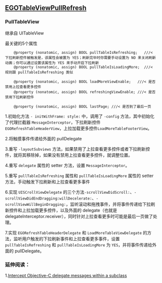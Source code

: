 [EGOTableViewPullRefresh](https://github.com/enormego/EGOTableViewPullRefresh)
----


### PullTableView

继承自 UITableView

最关键的5个属性

```
	@property (nonatomic, assign) BOOL pullTableIsRefreshing;   ///< 下拉刷新控件被触发是，该属性会被置为 YES；刷新完毕时你需要手动设置为 NO 来关闭刷新动画；你可以通过设置该属性为 YES 来手动开启下拉刷新
	@property (nonatomic, assign) BOOL pullTableIsLoadingMore;  ///< 规则跟 pullTableIsRefreshing 类似
```
```
	@property (nonatomic, assign) BOOL loadMoreViewEnable;   ///< 是否禁用上拉查看更多控件
	@property (nonatomic, assign) BOOL refreshingViewEnable; ///< 是否禁用下拉刷新控件
```
```
	@property (nonatomic, assign) BOOL lastPage; ///< 是否到了最后一页
```


1.初始化方法 `- initWithFrame: style:` 中，调用了 `-config` 方法，其中初始化了代理拦截器 `MessageInterceptor`，下拉刷新控件`EGORefreshTableHeaderView`，上拉加载更多控件`LoadMoreTableFooterView`。

2.将触摸事件传递给外面的 pullDelegate

3.重写 `-layoutSubviews` 方法，如果禁用了上拉查看更多控件或者下拉刷新控件，就将其移除掉，如果没有禁用上拉查看更多控件，就调整位置。

4.重写 `delegate` 属性的 setter 方法，设置 `MessageInterceptor`。

5.重写 `pullTableIsRefreshing` 属性和 `pullTableIsLoadingMore` 属性的 setter 方法，手动触发下拉刷新和上拉查看更多事件

6.实现 `UISCrollViewDelegate` 的三个方法`-scrollViewDidScroll:`、`-scrollViewDidEndDragging:willDecelerate:`、`-scrollViewWillBeginDragging:`，监听滚动和拖拽事件，并将事件传递给下拉刷新控件和上拉加载更多控件，以及外面的 delegate（也就是 delegateInterceptor.receiver），同时针对上拉查看更多时可能是最后一页做了处理。

7.实现 `EGORefreshTableHeaderDelegate` 和 `LoadMoreTableViewDelegate` 的方法，监听用户触发的下拉刷新事件和上拉查看更多事件，设置 `pullTableIsRefreshing` 和 `pullTableIsLoadingMore` 为 `YES`，并将事件传递给外面的 pullDelegate。


### 延伸阅读：
1.[Intercept Objective-C delegate messages within a subclass](http://stackoverflow.com/questions/3498158/intercept-objective-c-delegate-messages-within-a-subclass)

